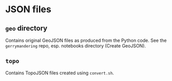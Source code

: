 # JSON files


## ```geo``` directory
Contains original GeoJSON files as produced from the Python code. See the ```gerrymandering``` repo, esp. notebooks directory (Create GeoJSON).

## ```topo```
Contains TopoJSON files created using ```convert.sh```.
